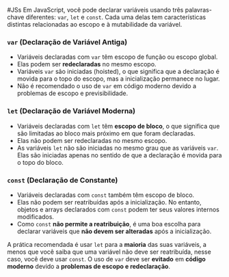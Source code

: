 #JSs
Em JavaScript, você pode declarar variáveis usando três palavras-chave diferentes: `var`, `let` e `const`. Cada uma delas tem características distintas relacionadas ao escopo e à mutabilidade da variável.

### `var` (Declaração de Variável Antiga)

- Variáveis declaradas com `var` têm escopo de função ou escopo global.
- Elas podem ser **redeclaradas** no mesmo escopo.
- Variáveis `var` são iniciadas (hoisted), o que significa que a declaração é movida para o topo do escopo, mas a inicialização permanece no lugar.
- Não é recomendado o uso de `var` em código moderno devido a problemas de escopo e previsibilidade.

### `let` (Declaração de Variável Moderna)

- Variáveis declaradas com `let` têm **escopo de bloco**, o que significa que são limitadas ao bloco mais próximo em que foram declaradas.
- Elas não podem ser redeclaradas no mesmo escopo.
- As variáveis `let` não são iniciadas no mesmo grau que as variáveis `var`. Elas são iniciadas apenas no sentido de que a declaração é movida para o topo do bloco.

### `const` (Declaração de Constante)

- Variáveis declaradas com `const` também têm escopo de bloco.
- Elas não podem ser reatribuídas após a inicialização. No entanto, objetos e arrays declarados com `const` podem ter seus valores internos modificados.
- Como `const` **não permite a reatribuição**, é uma boa escolha para declarar variáveis que **não devem ser alteradas** após a inicialização.

A prática recomendada é usar `let` para a **maioria** das suas variáveis, a menos que você saiba que uma variável não deve ser reatribuída, nesse caso, você deve usar `const`. O uso de `var` deve ser **evitado** em **código moderno** devido a **problemas de escopo e redeclaração**.